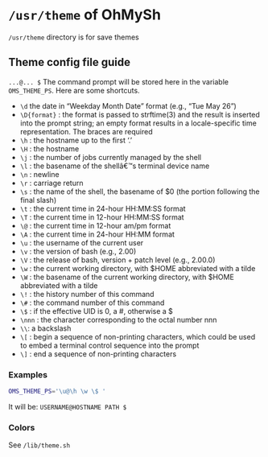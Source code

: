 # `/usr/theme` of OhMySh

`/usr/theme` directory is for save themes

## Theme config file guide

`...@... $` The command prompt will be stored here in the variable `OMS_THEME_PS`. Here are some shortcuts.

- `\d` the date in “Weekday Month Date” format (e.g., “Tue May 26”)
- `\D{format}` : the format is passed to strftime(3) and the result is inserted into the prompt string; an empty format results in a locale-specific time representation. The braces are required
- `\h` : the hostname up to the first ‘.’
- `\H` : the hostname
- `\j` : the number of jobs currently managed by the shell
- `\l` : the basename of the shellâ€™s terminal device name
- `\n` : newline
- `\r` : carriage return
- `\s` : the name of the shell, the basename of $0 (the portion following the final slash)
- `\t` : the current time in 24-hour HH:MM:SS format
- `\T` : the current time in 12-hour HH:MM:SS format
- `\@` : the current time in 12-hour am/pm format
- `\A` : the current time in 24-hour HH:MM format
- `\u` : the username of the current user
- `\v` : the version of bash (e.g., 2.00)
- `\V` : the release of bash, version + patch level (e.g., 2.00.0)
- `\w` : the current working directory, with $HOME abbreviated with a tilde
- `\W` : the basename of the current working directory, with $HOME abbreviated with a tilde
- `\!` : the history number of this command
- `\#` : the command number of this command
- `\$` : if the effective UID is 0, a #, otherwise a $
- `\nnn` : the character corresponding to the octal number nnn
- `\\`: a backslash
- `\[` : begin a sequence of non-printing characters, which could be used to embed a terminal control sequence into the prompt
- `\]` : end a sequence of non-printing characters

### Examples

```sh
OMS_THEME_PS='\u@\h \w \$ '
```

It will be: `USERNAME@HOSTNAME PATH $ `

### Colors

See `/lib/theme.sh`

